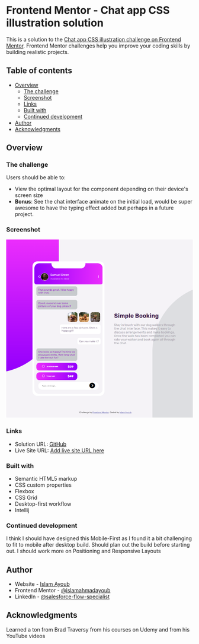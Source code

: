 # Frontend Mentor - Chat app CSS illustration solution

This is a solution to the [Chat app CSS illustration challenge on Frontend Mentor](https://www.frontendmentor.io/challenges/chat-app-css-illustration-O5auMkFqY). Frontend Mentor challenges help you improve your coding skills by building realistic projects. 

## Table of contents

- [Overview](#overview)
  - [The challenge](#the-challenge)
  - [Screenshot](#screenshot)
  - [Links](#links)
  - [Built with](#built-with)
  - [Continued development](#continued-development)
- [Author](#author)
- [Acknowledgments](#acknowledgments)


## Overview

### The challenge

Users should be able to:

- View the optimal layout for the component depending on their device's screen size
- **Bonus**: See the chat interface animate on the initial load, would be super awesome to have the typing effect added but perhaps in a future project.

### Screenshot
![chat.png](images%2Fchat.png)

### Links

- Solution URL: [GitHub](https://github.com/islamahmadayoub/frontend-mentor-chat-app)
- Live Site URL: [Add live site URL here](https://your-live-site-url.com)

### Built with

- Semantic HTML5 markup
- CSS custom properties
- Flexbox
- CSS Grid
- Desktop-first workflow
- Intellij

### Continued development

I think I should have designed this Mobile-First as I found it a bit challenging to fit to mobile after desktop build. Should plan out the build before starting out. I should work more on Positioning and Responsive Layouts



## Author

- Website - [Islam Ayoub](https://www.kind-force.com)
- Frontend Mentor - [@islamahmadayoub](https://www.frontendmentor.io/profile/yourusername)
- LinkedIn - [@salesforce-flow-specialist](https://www.linkedin.com/in/salesforce-flow-specialist-islam)


## Acknowledgments

Learned a ton from Brad Traversy from his courses on Udemy and from his YouTube videos
